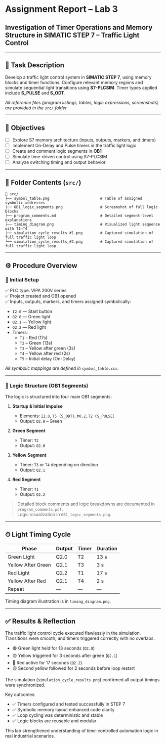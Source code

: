 # Assignment Report – Lab 3  
## Investigation of Timer Operations and Memory Structure in SIMATIC STEP 7 – Traffic Light Control  
---

## 🧩 Task Description

Develop a traffic light control system in **SIMATIC STEP 7**, using memory blocks and timer functions. Configure relevant memory regions and simulate sequential light transitions using **S7-PLCSIM**. Timer types applied include **S_PULSE** and **S_ODT**.

_All reference files (program listings, tables, logic expressions, screenshots) are provided in the `src/` folder._

---

## 🎯 Objectives  

- [ ] Explore S7 memory architecture (inputs, outputs, markers, and timers)  
- [ ] Implement On-Delay and Pulse timers in the traffic light logic  
- [ ] Create and comment logic segments in **OB1**  
- [ ] Simulate time-driven control using S7-PLCSIM  
- [ ] Analyze switching timing and output behavior  

---

## 📂 Folder Contents (`src/`)  

```plaintext
📁 src/
├── symbol_table.png                       # Table of assigned symbolic addresses
├── OB1_logic_segments.png                 # Screenshot of full logic blocks
├── program_comments.md                    # Detailed segment-level explanations
├── timing_diagram.png                     # Visualized light sequence with T1–T4
├── simulation_cycle_results_#1.png        # Captured simulation of full traffic light loop
└── simulation_cycle_results_#2.png        # Captured simulation of full traffic light loop
```

---

## ⚙️ Procedure Overview  

### 🔹 Initial Setup  

✅ PLC type: VIPA 200V series  
✅ Project created and OB1 opened  
✅ Inputs, outputs, markers, and timers assigned symbolically:  
- `I2.0` — Start button  
- `Q2.0` — Green light  
- `Q2.1` — Yellow light  
- `Q2.2` — Red light  
- Timers:  
  - `T1` – Red (17s)  
  - `T2` – Green (13s)  
  - `T3` – Yellow after green (3s)  
  - `T4` – Yellow after red (2s)  
  - `T5` – Initial delay (On-Delay)

_All symbolic mappings are defined in `symbol_table.csv`._

---

### 🔹 Logic Structure (OB1 Segments)  

The logic is structured into four main OB1 segments:

1. **Startup & Initial Impulse**  
   - Elements: `I2.0`, `T5 (S_ODT)`, `M0.2`, `T2 (S_PULSE)`  
   - Output: `Q2.0` – Green

2. **Green Segment**  
   - Timer: `T2`  
   - Output: `Q2.0`

3. **Yellow Segment**  
   - Timer: `T3` or `T4` depending on direction  
   - Output: `Q2.1`

4. **Red Segment**  
   - Timer: `T1`  
   - Output: `Q2.2`

> Detailed block comments and logic breakdowns are documented in `program_comments.pdf`.  
> Logic visualization in `OB1_logic_segments.png`.

---

## ⏱ Light Timing Cycle  

<table>
  <thead>
    <tr>
      <th>Phase</th>
      <th>Output</th>
      <th>Timer</th>
      <th>Duration</th>
    </tr>
  </thead>
  <tbody>
    <tr>
      <td>Green Light</td>
      <td>Q2.0</td>
      <td>T2</td>
      <td>13 s</td>
    </tr>
    <tr>
      <td>Yellow After Green</td>
      <td>Q2.1</td>
      <td>T3</td>
      <td>3 s</td>
    </tr>
    <tr>
      <td>Red Light</td>
      <td>Q2.2</td>
      <td>T1</td>
      <td>17 s</td>
    </tr>
    <tr>
      <td>Yellow After Red</td>
      <td>Q2.1</td>
      <td>T4</td>
      <td>2 s</td>
    </tr>
    <tr>
      <td>Repeat</td>
      <td>—</td>
      <td>—</td>
      <td>—</td>
    </tr>
  </tbody>
</table>

Timing diagram illustration is in `timing_diagram.png`.

---

## ✅ Results & Reflection  

The traffic light control cycle executed flawlessly in the simulation. Transitions were smooth, and timers triggered correctly with no overlaps.  

- 🟢 Green light held for 13 seconds (`Q2.0`)  
- 🟡 Yellow triggered for 3 seconds after green (`Q2.1`)  
- 🔴 Red active for 17 seconds (`Q2.2`)  
- 🟡 Second yellow followed for 2 seconds before loop restart  

The simulation (`simulation_cycle_results.png`) confirmed all output timings were synchronized.  

Key outcomes:
- ✅ Timers configured and tested successfully in STEP 7  
- ✅ Symbolic memory layout enhanced code clarity  
- ✅ Loop cycling was deterministic and stable  
- ✅ Logic blocks are reusable and modular  

This lab strengthened understanding of time-controlled automation logic in real industrial scenarios.